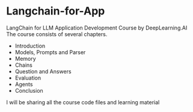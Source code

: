 # Langchain-for-App
LangChain for LLM Application Development Course by DeepLearning.AI
The course consists of several chapters. 

<ul>
  <li>
    Introduction 
  </li>
  <li>
    Models, Prompts and Parser 
  </li>
  <li>
    Memory 
  </li>
  <li>
  Chains  
  </li>
  <li>
    Question and Answers 
  </li>
  <li>
  Evaluation  
  </li>
  <li>
    Agents 
  </li>
  <li>
    Conclusion
  </li>
</ul>

I will be sharing all the course code files and learning material
